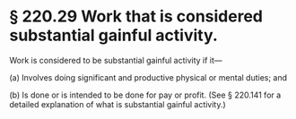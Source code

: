 # § 220.29   Work that is considered substantial gainful activity.

Work is considered to be substantial gainful activity if it—


(a) Involves doing significant and productive physical or mental duties; and


(b) Is done or is intended to be done for pay or profit. (See § 220.141 for a detailed explanation of what is substantial gainful activity.)




